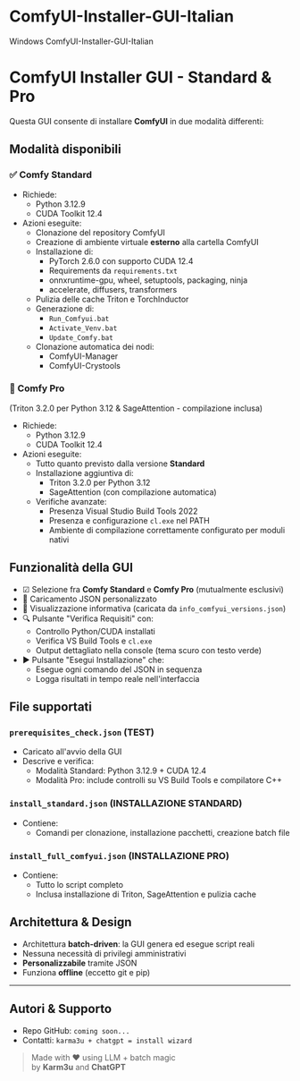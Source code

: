 # ComfyUI-Installer-GUI-Italian
Windows ComfyUI-Installer-GUI-Italian
# ComfyUI Installer GUI - Standard & Pro

Questa GUI consente di installare **ComfyUI** in due modalità differenti:

## Modalità disponibili

### ✅ Comfy Standard
- Richiede:
  - Python 3.12.9
  - CUDA Toolkit 12.4
- Azioni eseguite:
  - Clonazione del repository ComfyUI
  - Creazione di ambiente virtuale **esterno** alla cartella ComfyUI
  - Installazione di:
    - PyTorch 2.6.0 con supporto CUDA 12.4
    - Requirements da `requirements.txt`
    - onnxruntime-gpu, wheel, setuptools, packaging, ninja
    - accelerate, diffusers, transformers
  - Pulizia delle cache Triton e TorchInductor
  - Generazione di:
    - `Run_Comfyui.bat`
    - `Activate_Venv.bat`
    - `Update_Comfy.bat`
  - Clonazione automatica dei nodi:
    - ComfyUI-Manager
    - ComfyUI-Crystools

### 🔑 Comfy Pro
(Triton 3.2.0 per Python 3.12 & SageAttention - compilazione inclusa)
- Richiede:
  - Python 3.12.9
  - CUDA Toolkit 12.4
- Azioni eseguite:
  - Tutto quanto previsto dalla versione **Standard**
  - Installazione aggiuntiva di:
    - Triton 3.2.0 per Python 3.12
    - SageAttention (con compilazione automatica)
  - Verifiche avanzate:
    - Presenza Visual Studio Build Tools 2022
    - Presenza e configurazione `cl.exe` nel PATH
    - Ambiente di compilazione correttamente configurato per moduli nativi

## Funzionalità della GUI
- ☑ Selezione fra **Comfy Standard** e **Comfy Pro** (mutualmente esclusivi)
- 📂 Caricamento JSON personalizzato
- 📃 Visualizzazione informativa (caricata da `info_comfyui_versions.json`)
- 🔍 Pulsante "Verifica Requisiti" con:
  - Controllo Python/CUDA installati
  - Verifica VS Build Tools e `cl.exe`
  - Output dettagliato nella console (tema scuro con testo verde)
- ▶ Pulsante "Esegui Installazione" che:
  - Esegue ogni comando del JSON in sequenza
  - Logga risultati in tempo reale nell'interfaccia

## File supportati

### `prerequisites_check.json` (TEST)
- Caricato all'avvio della GUI
- Descrive e verifica:
  - Modalità Standard: Python 3.12.9 + CUDA 12.4
  - Modalità Pro: include controlli su VS Build Tools e compilatore C++

### `install_standard.json` (INSTALLAZIONE STANDARD)
- Contiene:
  - Comandi per clonazione, installazione pacchetti, creazione batch file

### `install_full_comfyui.json` (INSTALLAZIONE PRO)
- Contiene:
  - Tutto lo script completo
  - Inclusa installazione di Triton, SageAttention e pulizia cache

## Architettura & Design
- Architettura **batch-driven**: la GUI genera ed esegue script reali
- Nessuna necessità di privilegi amministrativi
- **Personalizzabile** tramite JSON
- Funziona **offline** (eccetto git e pip)

---

## Autori & Supporto
- Repo GitHub: `coming soon...`
- Contatti: `karma3u + chatgpt = install wizard`

> Made with ❤ using LLM + batch magic  
> by **Karm3u** and **ChatGPT**

